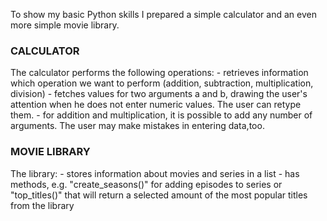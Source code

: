 To show my basic Python skills I prepared a simple calculator and an even more simple movie library.

### CALCULATOR

The calculator performs the following operations:
     - retrieves information which operation we want to perform (addition, subtraction, multiplication, division)
     - fetches values for two arguments a and b, drawing the user's attention when he does not enter numeric values. The user can retype them.
     - for addition and multiplication, it is possible to add any number of arguments. The user may make mistakes in entering data,too.

### MOVIE LIBRARY

The library:
     - stores information about movies and series in a list
     - has methods, e.g. "create_seasons()" for adding episodes to series or "top_titles()" that will return a selected amount of the most popular titles from the library